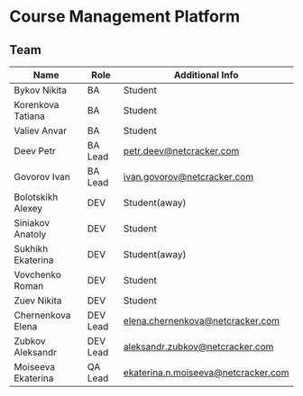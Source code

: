 # Course Management Platform






## Team

|Name|Role|Additional Info|
|----|----|---------------|
|Bykov Nikita|BA|Student|
|Korenkova Tatiana|BA|Student|
|Valiev Anvar|BA|Student|
|Deev Petr|BA Lead|petr.deev@netcracker.com|
|Govorov Ivan|BA Lead|ivan.govorov@netcracker.com|
|Bolotskikh Alexey|DEV|Student(away)|
|Siniakov Anatoly|DEV|Student|
|Sukhikh Ekaterina|DEV|Student(away)|
|Vovchenko Roman|DEV|Student|
|Zuev Nikita|DEV|Student|
|Chernenkova Elena|DEV Lead|elena.chernenkova@netcracker.com|
|Zubkov Aleksandr|DEV Lead|aleksandr.zubkov@netcracker.com|
|Moiseeva Ekaterina|QA Lead|ekaterina.n.moiseeva@netcracker.com|
